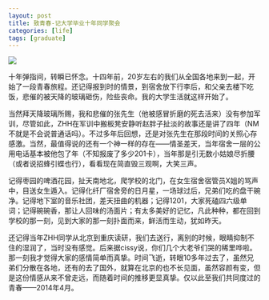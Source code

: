 ```yaml
---
layout: post
title: 致青春-记大学毕业十年同学聚会
categories: [life]
tags: [graduate]
---
```


![](http://mattma2009.qiniudn.com/20140419Tenyear/2014-04-19_66666.jpg)

十年弹指间，转瞬已怀念。十四年前，20岁左右的我们从全国各地来到一起，开始了一段青春旅程。还记得报到时的情景，到宿舍放下行李后，和父亲去楼下吃饭，悲催的被天降的玻璃砸伤，险些丧命。我的大学生活就这样开始了。

当然拜天降玻璃所赐，我和悲催的张先生（他被感冒折磨的死去活来）没有参加军训，尽管如此，ZHH在军训中搬板凳安静听赵胖子扯淡的故事还是讲了四年（NM不就是不会说普通话吗）。不过多年后回想，还是对张先生在那段时间的关照心存感激。当然，最值得说的还有一个神一样的存在——情圣差天，当年宿舍一层的公用电话基本被他包了年（不知报废了多少201卡），当年那是引无数小姑娘尽折腰（或者说招蜂引蝶也行），看看现在简直毁三观啊，大笑三声。

记得枣园的啤酒花园，扯天南地北，爬学校的北门，在女生宿舍宿管员X姐的骂声中，目送女生遁入。记得化纤厂宿舍旁的日月星，一场球过后，兄弟们吃的盘干碗净。记得地下室的音乐社团，差天扭曲的机器；记得1201，大家死磕四六级单词；记得碗碗香，那让人回味的汤面片；有太多美好的记忆，凡此种种，都在回到学校的那一刻，见到大家的那一刻扑面而来，鲜活而生动，犹如昨天。

还记得当年ZHH同学从北京到重庆读研，我们去送行，离别的时候，眼睛抑制不住的湿润了，当时没有感觉。后来据cissy说，你们几个大老爷们哭的稀里哗啦。那一刻我才觉得大家的感情简单而真挚。时间飞逝，转眼10多年过去了，虽然兄弟们分散在各地，还有的去了国外，就算在北京的也不长见面，虽然容颜有变，但是这份情感从来不曾走远，而随着时间的推移更显真挚。仅以此至我们共同度过的青春——2014年4月。




